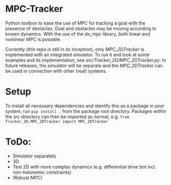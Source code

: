# MPC-Tracker
Python toolbox to ease the use of MPC for tracking a goal with the presence of obstacles. Goal and obstacles may be moving according to known dynamics. With the use of the *do_mpc* library, both linear and nonlinear MPC is possible.

Currently (*this repo is still in its inception*), only *MPC_2DTracker* is implemented with an integrated simulator. To run it and look at some examples and its implementation, see *src/Tracker_2D/MPC_2DTracker.py*. In future releases, the simulator will be separate and the *MPC_2DTracker* can be used in connection with other (real) systems.

# Setup
To install all necessary dependencies and identify this as a package in your system, run `pip install .` from the package root directory. Packages within the *src* directory can then be imported as normal, e.g. `from Tracker_2D.MPC_2DTracker import MPC_2DTracker`

# ToDo:
- Simulator separately
- 3D
- Test 2D with more complex dynamics (e.g. differential drive bot incl. non-holonomic constraints)
- (Robust MPC)